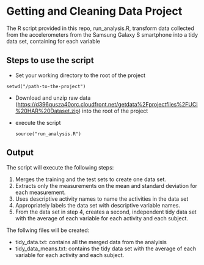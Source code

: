Getting and Cleaning Data Project
=================================

The R script provided in this repo, run_analysis.R, transform data collected from the accelerometers from the Samsung Galaxy S smartphone into a tidy data set, containing for each variable

Steps to use the script
-----------------------

* Set your working directory to the root of the project

 `setwd("/path-to-the-project")`

* Download and unzip raw data (https://d396qusza40orc.cloudfront.net/getdata%2Fprojectfiles%2FUCI%20HAR%20Dataset.zip) into the root of the project

* execute the script

  `source("run_analysis.R")`


Output
------

The script will execute the following steps:

1. Merges the training and the test sets to create one data set.
2. Extracts only the measurements on the mean and standard deviation for each measurement. 
3. Uses descriptive activity names to name the activities in the data set
4. Appropriately labels the data set with descriptive variable names. 
5. From the data set in step 4, creates a second, independent tidy data set with the average of each variable for each activity and each subject.

The follwing files will be created:
* tidy_data.txt: contains all the merged data from the analyisis
* tidy_data_means.txt: contains the tidy data set with the average of each variable for each activity and each subject.


